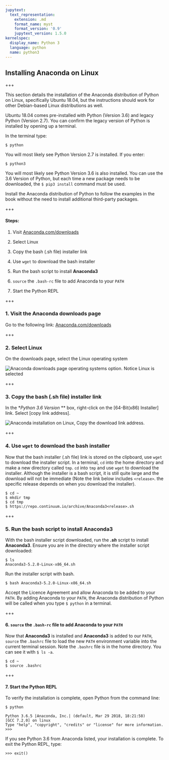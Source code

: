 ```yaml
---
jupytext:
  text_representation:
    extension: .md
    format_name: myst
    format_version: '0.9'
    jupytext_version: 1.5.0
kernelspec:
  display_name: Python 3
  language: python
  name: python3
---
```


## Installing Anaconda on Linux

+++

This section details the installation of the Anaconda distribution of Python on Linux, specifically Ubuntu 18.04, but the instructions should work for other Debian-based Linux distributions as well.

Ubuntu 18.04 comes pre-installed with Python (Version 3.6) and legacy Python (Version 2.7). You can confirm the legacy version of Python is installed by opening up a terminal.

In the terminal type:

```text
$ python
```

You will most likely see Python Version 2.7 is installed. If you enter:

```text
$ python3
```

You will most likely see Python Version 3.6 is also installed. You can use the 3.6 Version of Python, but each time a new package needs to be downloaded, the ```$ pip3 install``` command must be used.

Install the Anaconda distribution of Python to follow the examples in the book without the need to install additional third-party packages.

+++

#### Steps:

1. Visit [Anaconda.com/downloads](https://www.anaconda.com/download/)

2. Select Linux

3. Copy the bash (.sh file) installer link

4. Use ```wget``` to download the bash installer

5. Run the bash script to install **Anaconda3**

6. ```source``` the ```.bash-rc``` file to add Anaconda to your ```PATH```

7. Start the Python REPL

+++

### 1. Visit the Anaconda downloads page

Go to the following link: [Anaconda.com/downloads](https://www.anaconda.com/download/)

+++

### 2. Select Linux

On the downloads page, select the Linux operating system

![Anaconda downloads page operating systems option. Notice Linux is selected](images/Anaconda_download_linux.png)

+++

### 3. Copy the bash (.sh file) installer link

In the **Python 3.6 Version* ** box, right-click on the [64-Bit(x86) Installer] link. Select [copy link address].

![Anaconda installation on Linux, Copy the download link address.](images/anaconda_install_linux_copy_link_address.png)

+++

### 4. Use ```wget``` to download the bash installer

Now that the bash installer (.sh file) link is stored on the clipboard, use ```wget``` to download the installer script. In a terminal, ```cd``` into the home directory and make a new directory called ```tmp```. ```cd``` into ```tmp``` and use ```wget``` to download the installer. Although the installer is a bash script, it is still quite large and the download will not be immediate (Note the link below includes ```<release>```. the specific release depends on when you download the installer).
    
```text
$ cd ~
$ mkdir tmp
$ cd tmp
$ https://repo.continuum.io/archive/Anaconda3<release>.sh
```

+++

### 5. Run the bash script to install **Anaconda3**

With the bash installer script downloaded, run the **_.sh_** script to install **Anaconda3**. Ensure you are in the directory where the installer script downloaded:
    
```text
$ ls
Anaconda3-5.2.0-Linux-x86_64.sh
```

Run the installer script with bash.

```text
$ bash Anaconda3-5.2.0-Linux-x86_64.sh
```

Accept the Licence Agreement and allow Anaconda to be added to your ```PATH```. By adding Anaconda to your ```PATH```, the Anaconda distribution of Python will be called when you type ```$ python``` in a terminal.

+++

####  6. ```source``` the ```.bash-rc``` file to add Anaconda to your ```PATH```

Now that **Anaconda3** is installed and **Anaconda3** is added to our ```PATH```, ```source``` the ```.bashrc``` file to load the new ```PATH``` environment variable into the current terminal session. Note the ```.bashrc``` file is in the home directory. You can see it with ```$ ls -a```.
    
```text
$ cd ~
$ source .bashrc
```

+++

#### 7. Start the Python REPL

To verify the installation is complete, open Python from the command line:

```text
$ python

Python 3.6.5 |Anaconda, Inc.| (default, Mar 29 2018, 18:21:58)
[GCC 7.2.0] on linux
Type "help", "copyright", "credits" or "license" for more information.
>>>
```

If you see Python 3.6 from Anaconda listed, your installation is complete. To exit the Python REPL, type:

```text
>>> exit()
```

```{code-cell} ipython2

```

